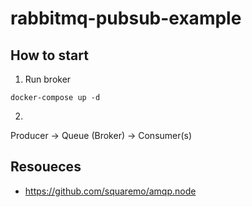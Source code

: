 # rabbitmq-pubsub-example

## How to start
1. Run broker

```
docker-compose up -d
```

2. 
Producer -> Queue (Broker) -> Consumer(s)


## Resoueces
- https://github.com/squaremo/amqp.node
